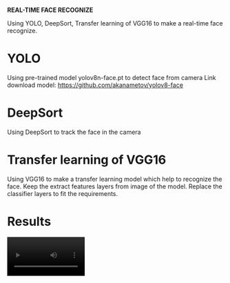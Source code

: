 **REAL-TIME FACE RECOGNIZE**

Using YOLO, DeepSort, Transfer learning of VGG16 to make a real-time face recognize.

# YOLO
Using pre-trained model yolov8n-face.pt to detect face from camera
Link download model: https://github.com/akanametov/yolov8-face

# DeepSort
Using DeepSort to track the face in the camera

# Transfer learning of VGG16
Using VGG16 to make a transfer learning model which help to recognize the face.
Keep the extract features layers from image of the model.
Replace the classifier layers to fit the requirements.

# Results 

<video src='[video/video.mp4](https://github.com/duong1121/Face_Recognize/blob/905827ad510e5d14f030550663ed29842815dc8a/video/video.mp4)' width=180/>

<video src='https://github.com/duong1121/Face_Recognize/blob/905827ad510e5d14f030550663ed29842815dc8a/video/video.mp4' width=180/>








